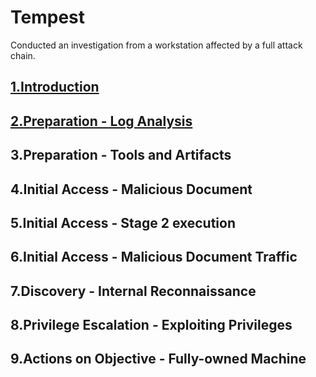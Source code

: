 # Tempest
Conducted an investigation from a workstation affected by a full attack chain.

## <a href="https://github.com/Modern-Wizard/Introduction">1.Introduction </a>

## <a href="https://github.com/Modern-Wizard/Preparation---Log-Analysis">2.Preparation - Log Analysis  </a>

## 3.Preparation - Tools and Artifacts

## 4.Initial Access - Malicious Document

## 5.Initial Access - Stage 2 execution

## 6.Initial Access - Malicious Document Traffic

## 7.Discovery - Internal Reconnaissance

## 8.Privilege Escalation - Exploiting Privileges

## 9.Actions on Objective - Fully-owned Machine








